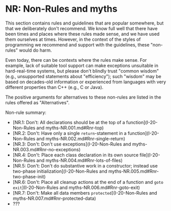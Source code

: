 # <a name="S-not"></a>NR: Non-Rules and myths

This section contains rules and guidelines that are popular somewhere, but that we deliberately don't recommend.
We know full well that there have been times and places where these rules made sense, and we have used them ourselves at times.
However, in the context of the styles of programming we recommend and support with the guidelines, these "non-rules" would do harm.

Even today, there can be contexts where the rules make sense.
For example, lack of suitable tool support can make exceptions unsuitable in hard-real-time systems,
but please don't blindly trust "common wisdom" (e.g., unsupported statements about "efficiency");
such "wisdom" may be based on decades-old information or experienced from languages with very different properties than C++
(e.g., C or Java).

The positive arguments for alternatives to these non-rules are listed in the rules offered as "Alternatives".

Non-rule summary:

* [NR.1: Don't: All declarations should be at the top of a function](I-20-Non-Rules and myths-NR.001.md#Rnr-top)
* [NR.2: Don't: Have only a single `return`-statement in a function](I-20-Non-Rules and myths-NR.002.md#Rnr-single-return)
* [NR.3: Don't: Don't use exceptions](I-20-Non-Rules and myths-NR.003.md#Rnr-no-exceptions)
* [NR.4: Don't: Place each class declaration in its own source file](I-20-Non-Rules and myths-NR.004.md#Rnr-lots-of-files)
* [NR.5: Don't: Don't do substantive work in a constructor; instead use two-phase initialization](I-20-Non-Rules and myths-NR.005.md#Rnr-two-phase-init)
* [NR.6: Don't: Place all cleanup actions at the end of a function and `goto exit`](I-20-Non-Rules and myths-NR.006.md#Rnr-goto-exit)
* [NR.7: Don't: Make all data members `protected`](I-20-Non-Rules and myths-NR.007.md#Rnr-protected-data)
* ???

